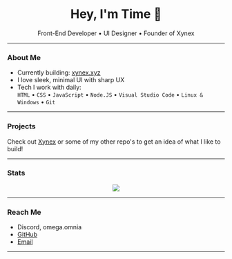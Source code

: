 <h1 align="center">Hey, I'm Time 👋</h1>

<p align="center">
  Front-End Developer • UI Designer • Founder of Xynex
</p>

---

### About Me
- Currently building: [xynex.xyz](https://xynex.xyz)
- I love sleek, minimal UI with sharp UX
- Tech I work with daily:  
  `HTML` • `CSS` • `JavaScript` • `Node.JS` • `Visual Studio Code` • `Linux & Windows` • `Git`

---

### Projects
Check out [Xynex](https://xynex.xyz) or some of my other repo's to get an idea of what I like to build!

---

### Stats

<p align="center">
  <img src="https://github-readme-stats.vercel.app/api?username=usher5048&show_icons=true&theme=radical" />
</p>

---

### Reach Me

- Discord, omega.omnia
- [GitHub](https://github.com/Usher5048)
- [Email](mailto:tempus5048@gmail.com)

---
